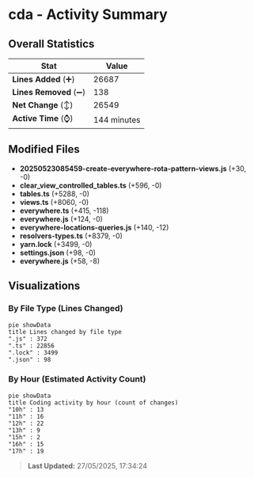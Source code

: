# cda - Activity Summary 

## Overall Statistics

| Stat                   | Value                                                             |
| ---------------------- | ----------------------------------------------------------------- |
| **Lines Added** (➕)   | 26687                                          |
| **Lines Removed** (➖) | 138                                        |
| **Net Change** (↕)    | 26549                |
| **Active Time** (⌚)   | 144 minutes |


## Modified Files
- **20250523085459-create-everywhere-rota-pattern-views.js** (+30, -0)
- **clear_view_controlled_tables.ts** (+596, -0)
- **tables.ts** (+5288, -0)
- **views.ts** (+8060, -0)
- **everywhere.ts** (+415, -118)
- **everywhere.js** (+124, -0)
- **everywhere-locations-queries.js** (+140, -12)
- **resolvers-types.ts** (+8379, -0)
- **yarn.lock** (+3499, -0)
- **settings.json** (+98, -0)
- **everywhere.js** (+58, -8)

## Visualizations

### By File Type (Lines Changed)

```mermaid
pie showData
title Lines changed by file type
".js" : 372
".ts" : 22856
".lock" : 3499
".json" : 98
```

### By Hour (Estimated Activity Count)

```mermaid
pie showData
title Coding activity by hour (count of changes)
"10h" : 13
"11h" : 16
"12h" : 22
"13h" : 9
"15h" : 2
"16h" : 15
"17h" : 19
```


> **Last Updated:** 27/05/2025, 17:34:24